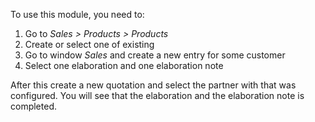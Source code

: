To use this module, you need to:

1.  Go to *Sales \> Products \> Products*
2.  Create or select one of existing
3.  Go to window *Sales* and create a new entry for some customer
4.  Select one elaboration and one elaboration note

After this create a new quotation and select the partner with that was
configured. You will see that the elaboration and the elaboration note
is completed.
